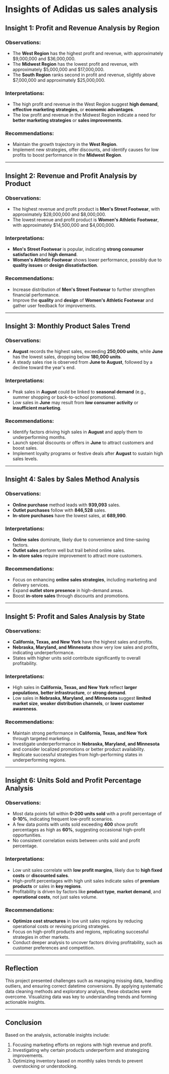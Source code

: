 # Insights of Adidas us sales analysis

## Insight 1: Profit and Revenue Analysis by Region
### Observations:
- The **West Region** has the highest profit and revenue, with approximately $9,000,000 and $36,000,000.
- The **Midwest Region** has the lowest profit and revenue, with approximately $5,000,000 and $17,000,000.
- The **South Region** ranks second in profit and revenue, slightly above $7,000,000 and approximately $25,000,000.
### Interpretations:
- The high profit and revenue in the West Region suggest **high demand**, **effective marketing strategies**, or **economic advantages**.
- The low profit and revenue in the Midwest Region indicate a need for **better marketing strategies** or **sales improvements**.
### Recommendations:
- Maintain the growth trajectory in the **West Region**.
- Implement new strategies, offer discounts, and identify causes for low profits to boost performance in the **Midwest Region**.

---

## Insight 2: Revenue and Profit Analysis by Product
### Observations:
- The highest revenue and profit product is **Men's Street Footwear**, with approximately $28,000,000 and $8,000,000.
- The lowest revenue and profit product is **Women's Athletic Footwear**, with approximately $14,500,000 and $4,000,000.
### Interpretations:
- **Men's Street Footwear** is popular, indicating **strong consumer satisfaction** and **high demand**.
- **Women's Athletic Footwear** shows lower performance, possibly due to **quality issues** or **design dissatisfaction**.
### Recommendations:
- Increase distribution of **Men's Street Footwear** to further strengthen financial performance.
- Improve the **quality** and **design** of **Women's Athletic Footwear** and gather user feedback for improvements.

---

## Insight 3: Monthly Product Sales Trend
### Observations:
- **August** records the highest sales, exceeding **250,000 units**, while **June** has the lowest sales, dropping below **180,000 units**.
- A steady sales rise is observed from **June to August**, followed by a decline toward the year's end.
### Interpretations:
- Peak sales in **August** could be linked to **seasonal demand** (e.g., summer shopping or back-to-school promotions).
- Low sales in **June** may result from **low consumer activity** or **insufficient marketing**.
### Recommendations:
- Identify factors driving high sales in **August** and apply them to underperforming months.
- Launch special discounts or offers in **June** to attract customers and boost sales.
- Implement loyalty programs or festive deals after **August** to sustain high sales levels.

---

## Insight 4: Sales by Sales Method Analysis
### Observations:
- **Online purchase** method leads with **939,093** sales.
- **Outlet purchases** follow with **846,528** sales.
- **In-store purchases** have the lowest sales, at **689,990**.
### Interpretations:
- **Online sales** dominate, likely due to convenience and time-saving factors.
- **Outlet sales** perform well but trail behind online sales.
- **In-store sales** require improvement to attract more customers.
### Recommendations:
- Focus on enhancing **online sales strategies**, including marketing and delivery services.
- Expand **outlet store presence** in high-demand areas.
- Boost **in-store sales** through discounts and promotions.

---

## Insight 5: Profit and Sales Analysis by State
### Observations:
- **California, Texas, and New York** have the highest sales and profits.
- **Nebraska, Maryland, and Minnesota** show very low sales and profits, indicating underperformance.
- States with higher units sold contribute significantly to overall profitability.
### Interpretations:
- High sales in **California, Texas, and New York** reflect **larger populations**, **better infrastructure**, or **strong demand**.
- Low sales in **Nebraska, Maryland, and Minnesota** suggest **limited market size**, **weaker distribution channels**, or **lower customer awareness**.
### Recommendations:
- Maintain strong performance in **California, Texas, and New York** through targeted marketing.
- Investigate underperformance in **Nebraska, Maryland, and Minnesota** and consider localized promotions or better product availability.
- Replicate successful strategies from high-performing states in underperforming regions.

---

## Insight 6: Units Sold and Profit Percentage Analysis
### Observations:
- Most data points fall within **0-200 units sold** with a profit percentage of **0-10%**, indicating frequent low-profit scenarios.
- A few data points with units sold exceeding **400** show profit percentages as high as **60%**, suggesting occasional high-profit opportunities.
- No consistent correlation exists between units sold and profit percentage.
### Interpretations:
- Low unit sales correlate with **low profit margins**, likely due to **high fixed costs** or **discounted sales**.
- High-profit percentages with high unit sales indicate sales of **premium products** or sales in **key regions**.
- Profitability is driven by factors like **product type**, **market demand**, and **operational costs**, not just sales volume.
### Recommendations:
- **Optimize cost structures** in low unit sales regions by reducing operational costs or revising pricing strategies.
- Focus on high-profit products and regions, replicating successful strategies in other markets.
- Conduct deeper analysis to uncover factors driving profitability, such as customer preferences and competition.

---

## Reflection
This project presented challenges such as managing missing data, handling outliers, and ensuring correct datetime conversions. By applying systematic data cleaning methods and exploratory analysis, these obstacles were overcome. Visualizing data was key to understanding trends and forming actionable insights.

---

## Conclusion
Based on the analysis, actionable insights include:
1. Focusing marketing efforts on regions with high revenue and profit.
2. Investigating why certain products underperform and strategizing improvements.
3. Optimizing inventory based on monthly sales trends to prevent overstocking or understocking.
